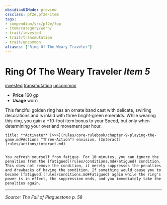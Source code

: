 ```yaml
---
obsidianUIMode: preview
cssclass: pf2e,pf2e-item
tags:
- compendium/src/pf2e/fop
- item/category/worn/
- trait/invested
- trait/transmutation
- trait/uncommon
aliases: ["Ring Of The Weary Traveler"]
---
```

# Ring Of The Weary Traveler *Item 5*  
[invested](invested.md "Invested Item Trait")  [transmutation](transmutation.md "Transmutation School Trait")  [uncommon](uncommon.md "Uncommon Rarity Trait")  

- **Price** 160 gp
- **Usage** worn

This fanciful golden ring has an ornate band cast with delicate, swirling decorations and is inlaid with three bright-green emeralds. While wearing this ring, you gain a +10-foot item bonus to your Speed, but only when determining your overland movement per hour.

```ad-embed-ability
title: **Activate** [>>>](rules/core-rulebook/chapter-9-playing-the-game.md#Actions "Three-Action") envision, [Interact](rules/actions/interact.md)


You refresh yourself from fatigue. For 10 minutes, you can ignore the penalties from the [fatigued](rules/conditions.md#Fatigued) condition. This does not remove the condition, it merely suppresses the penalties and drawbacks of having the condition. If something would cause you to become [fatigued](rules/conditions.md#Fatigued) again while the ring's power is in effect, the suppression ends, and you immediately take the penalties again.
```


---
*Source: The Fall of Plaguestone p. 58*